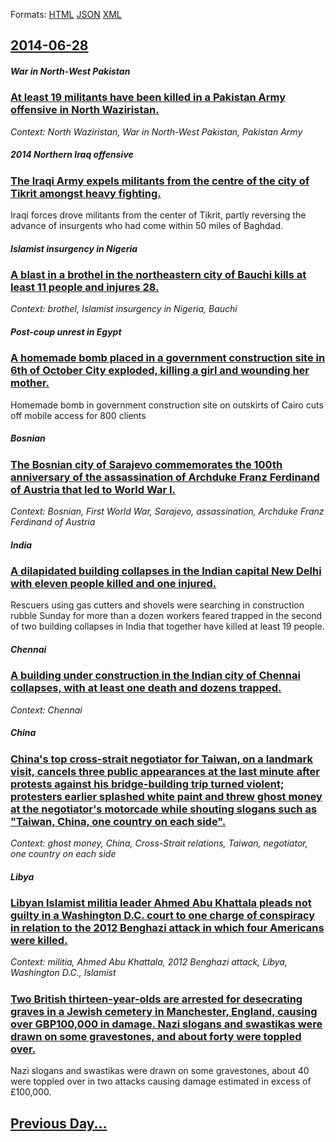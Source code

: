 
Formats: [HTML](2014/06/28/index.html)  [JSON](2014/06/28/index.json)  [XML](2014/06/28/index.xml)  

## [2014-06-28](/news/2014/06/28/index.md)

##### War in North-West Pakistan
### [At least 19 militants have been killed in a Pakistan Army offensive in North Waziristan. ](/news/2014/06/28/at-least-19-militants-have-been-killed-in-a-pakistan-army-offensive-in-north-waziristan.md)
_Context: North Waziristan, War in North-West Pakistan, Pakistan Army_

##### 2014 Northern Iraq offensive
### [The Iraqi Army expels militants from the centre of the city of Tikrit amongst heavy fighting. ](/news/2014/06/28/the-iraqi-army-expels-militants-from-the-centre-of-the-city-of-tikrit-amongst-heavy-fighting.md)
Iraqi forces drove militants from the center of Tikrit, partly reversing the advance of insurgents who had come within 50 miles of Baghdad.

##### Islamist insurgency in Nigeria
### [A blast in a brothel in the northeastern city of Bauchi kills at least 11 people and injures 28. ](/news/2014/06/28/a-blast-in-a-brothel-in-the-northeastern-city-of-bauchi-kills-at-least-11-people-and-injures-28.md)
_Context: brothel, Islamist insurgency in Nigeria, Bauchi_

##### Post-coup unrest in Egypt
### [A homemade bomb placed in a government construction site in 6th of October City exploded, killing a girl and wounding her mother. ](/news/2014/06/28/a-homemade-bomb-placed-in-a-government-construction-site-in-6th-of-october-city-exploded-killing-a-girl-and-wounding-her-mother.md)
Homemade bomb in government construction site on outskirts of Cairo cuts off mobile access for 800 clients

##### Bosnian
### [The Bosnian city of Sarajevo commemorates the 100th anniversary of the assassination of Archduke Franz Ferdinand of Austria that led to World War I. ](/news/2014/06/28/the-bosnian-city-of-sarajevo-commemorates-the-100th-anniversary-of-the-assassination-of-archduke-franz-ferdinand-of-austria-that-led-to-worl.md)
_Context: Bosnian, First World War, Sarajevo, assassination, Archduke Franz Ferdinand of Austria_

##### India
### [A dilapidated building collapses in the Indian capital New Delhi with eleven people killed and one injured. ](/news/2014/06/28/a-dilapidated-building-collapses-in-the-indian-capital-new-delhi-with-eleven-people-killed-and-one-injured.md)
Rescuers using gas cutters and shovels were searching in construction rubble Sunday for more than a dozen workers feared trapped in the second of two building collapses in India that together have killed at least 19 people.

##### Chennai
### [A building under construction in the Indian city of Chennai collapses, with at least one death and dozens trapped. ](/news/2014/06/28/a-building-under-construction-in-the-indian-city-of-chennai-collapses-with-at-least-one-death-and-dozens-trapped.md)
_Context: Chennai_

##### China
### [China's top cross-strait negotiator for Taiwan, on a landmark visit, cancels three public appearances at the last minute after protests against his bridge-building trip turned violent; protesters earlier splashed white paint and threw ghost money at the negotiator's motorcade while shouting slogans such as "Taiwan, China, one country on each side". ](/news/2014/06/28/china-s-top-cross-strait-negotiator-for-taiwan-on-a-landmark-visit-cancels-three-public-appearances-at-the-last-minute-after-protests-agai.md)
_Context: ghost money, China, Cross-Strait relations, Taiwan, negotiator, one country on each side_

##### Libya
### [Libyan Islamist militia leader Ahmed Abu Khattala pleads not guilty in a Washington D.C. court to one charge of conspiracy in relation to the 2012 Benghazi attack in which four Americans were killed. ](/news/2014/06/28/libyan-islamist-militia-leader-ahmed-abu-khattala-pleads-not-guilty-in-a-washington-d-c-court-to-one-charge-of-conspiracy-in-relation-to-th.md)
_Context: militia, Ahmed Abu Khattala, 2012 Benghazi attack, Libya, Washington D.C., Islamist_

##### 
### [Two British thirteen-year-olds are arrested for desecrating graves in a Jewish cemetery in Manchester, England, causing over GBP100,000 in damage. Nazi slogans and swastikas were drawn on some gravestones, and about forty were toppled over. ](/news/2014/06/28/two-british-thirteen-year-olds-are-arrested-for-desecrating-graves-in-a-jewish-cemetery-in-manchester-england-causing-over-agbp100-000-in.md)
Nazi slogans and swastikas were drawn on some gravestones, about 40 were toppled over in two attacks causing damage estimated in excess of £100,000.

## [Previous Day...](/news/2014/06/27/index.md)

